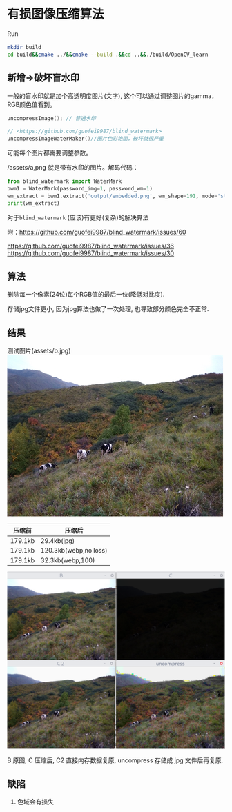 # 有损图像压缩算法

Run

```sh
mkdir build
cd build&&cmake ../&&cmake --build .&&cd ..&&./build/OpenCV_learn
```

## 新增->破坏盲水印

一般的盲水印就是加个高透明度图片(文字), 这个可以通过调整图片的gamma，RGB颜色值看到。

```c++
uncompressImage(); // 普通水印
```

```c++
// <https://github.com/guofei9987/blind_watermark> 
uncompressImageWaterMaker()//图片色彩艳丽，破坏就很严重
```

可能每个图片都需要调整参数。

/assets/a,png 就是带有水印的图片。解码代码：

```py
from blind_watermark import WaterMark
bwm1 = WaterMark(password_img=1, password_wm=1)
wm_extract = bwm1.extract('output/embedded.png', wm_shape=191, mode='str')
print(wm_extract)
```

对于`blind_watermark` (应该)有更好(复杂)的解决算法

附：<https://github.com/guofei9987/blind_watermark/issues/60>

<https://github.com/guofei9987/blind_watermark/issues/36>
<https://github.com/guofei9987/blind_watermark/issues/30>
## 算法

删除每一个像素(24位)每个RGB值的最后一位(降低对比度).

存储jpg文件更小, 因为jpg算法也做了一次处理, 也导致部分颜色完全不正常.

## 结果

测试图片(assets/b.jpg)![测试图片](assets/b.jpg)

|压缩前|压缩后|
|---|---|
|179.1kb|29.4kb(jpg)|
|179.1kb|120.3kb(webp,no loss)|
|179.1kb|32.3kb(webp,100)|

![example.png](image/example.png)

B 原图, C 压缩后, C2 直接内存数据复原, uncompress 存储成 jpg 文件后再复原.

## 缺陷

1. 色域会有损失



